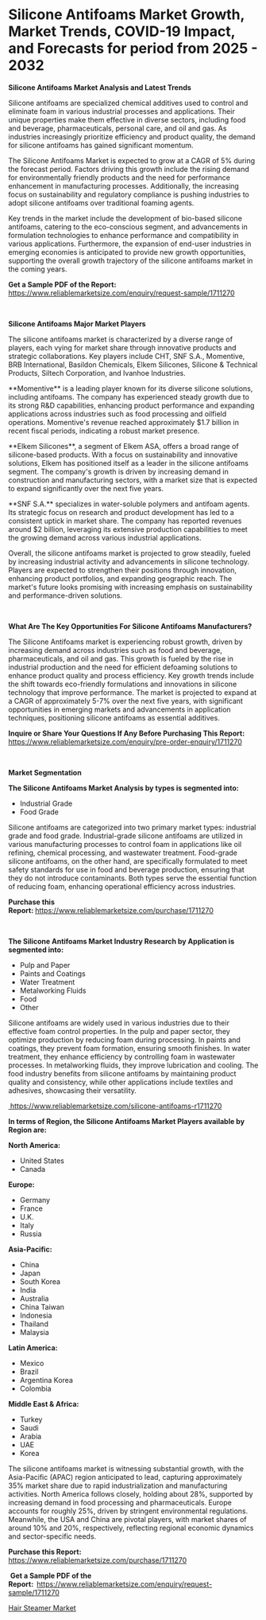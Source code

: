 <p><h1>Silicone Antifoams Market Growth, Market Trends, COVID-19 Impact, and Forecasts for period from 2025 - 2032</h1></p><p><strong>Silicone Antifoams Market Analysis and Latest Trends</strong></p>
<p><p>Silicone antifoams are specialized chemical additives used to control and eliminate foam in various industrial processes and applications. Their unique properties make them effective in diverse sectors, including food and beverage, pharmaceuticals, personal care, and oil and gas. As industries increasingly prioritize efficiency and product quality, the demand for silicone antifoams has gained significant momentum.</p><p>The Silicone Antifoams Market is expected to grow at a CAGR of 5% during the forecast period. Factors driving this growth include the rising demand for environmentally friendly products and the need for performance enhancement in manufacturing processes. Additionally, the increasing focus on sustainability and regulatory compliance is pushing industries to adopt silicone antifoams over traditional foaming agents. </p><p>Key trends in the market include the development of bio-based silicone antifoams, catering to the eco-conscious segment, and advancements in formulation technologies to enhance performance and compatibility in various applications. Furthermore, the expansion of end-user industries in emerging economies is anticipated to provide new growth opportunities, supporting the overall growth trajectory of the silicone antifoams market in the coming years.</p></p>
<p><strong>Get a Sample PDF of the Report:&nbsp;</strong> <a href="https://www.reliablemarketsize.com/enquiry/request-sample/1711270?utm_campaign=1952&utm_medium=2&utm_source=Github&utm_content=ia&utm_term=10012025&utm_id=silicone-antifoams">https://www.reliablemarketsize.com/enquiry/request-sample/1711270</a></p>
<p>&nbsp;</p>
<p><strong>Silicone Antifoams Major Market Players</strong></p>
<p><p>The silicone antifoams market is characterized by a diverse range of players, each vying for market share through innovative products and strategic collaborations. Key players include CHT, SNF S.A., Momentive, BRB International, Basildon Chemicals, Elkem Silicones, Silicone & Technical Products, Siltech Corporation, and Ivanhoe Industries.</p><p>**Momentive** is a leading player known for its diverse silicone solutions, including antifoams. The company has experienced steady growth due to its strong R&D capabilities, enhancing product performance and expanding applications across industries such as food processing and oilfield operations. Momentive's revenue reached approximately $1.7 billion in recent fiscal periods, indicating a robust market presence.</p><p>**Elkem Silicones**, a segment of Elkem ASA, offers a broad range of silicone-based products. With a focus on sustainability and innovative solutions, Elkem has positioned itself as a leader in the silicone antifoams segment. The company's growth is driven by increasing demand in construction and manufacturing sectors, with a market size that is expected to expand significantly over the next five years.</p><p>**SNF S.A.** specializes in water-soluble polymers and antifoam agents. Its strategic focus on research and product development has led to a consistent uptick in market share. The company has reported revenues around $2 billion, leveraging its extensive production capabilities to meet the growing demand across various industrial applications.</p><p>Overall, the silicone antifoams market is projected to grow steadily, fueled by increasing industrial activity and advancements in silicone technology. Players are expected to strengthen their positions through innovation, enhancing product portfolios, and expanding geographic reach. The market's future looks promising with increasing emphasis on sustainability and performance-driven solutions.</p></p>
<p>&nbsp;</p>
<p><strong>What Are The Key Opportunities For Silicone Antifoams Manufacturers?</strong></p>
<p><p>The Silicone Antifoams market is experiencing robust growth, driven by increasing demand across industries such as food and beverage, pharmaceuticals, and oil and gas. This growth is fueled by the rise in industrial production and the need for efficient defoaming solutions to enhance product quality and process efficiency. Key growth trends include the shift towards eco-friendly formulations and innovations in silicone technology that improve performance. The market is projected to expand at a CAGR of approximately 5-7% over the next five years, with significant opportunities in emerging markets and advancements in application techniques, positioning silicone antifoams as essential additives.</p></p>
<p><strong>Inquire or Share Your Questions If Any Before Purchasing This Report:</strong> <a href="https://www.reliablemarketsize.com/enquiry/pre-order-enquiry/1711270?utm_campaign=1952&utm_medium=2&utm_source=Github&utm_content=ia&utm_term=10012025&utm_id=silicone-antifoams">https://www.reliablemarketsize.com/enquiry/pre-order-enquiry/1711270</a></p>
<p>&nbsp;</p>
<p><strong>Market Segmentation</strong></p>
<p><strong>The Silicone Antifoams Market Analysis by types is segmented into:</strong></p>
<p><ul><li>Industrial Grade</li><li>Food Grade</li></ul></p>
<p><p>Silicone antifoams are categorized into two primary market types: industrial grade and food grade. Industrial-grade silicone antifoams are utilized in various manufacturing processes to control foam in applications like oil refining, chemical processing, and wastewater treatment. Food-grade silicone antifoams, on the other hand, are specifically formulated to meet safety standards for use in food and beverage production, ensuring that they do not introduce contaminants. Both types serve the essential function of reducing foam, enhancing operational efficiency across industries.</p></p>
<p><strong>Purchase this Report:&nbsp;</strong><a href="https://www.reliablemarketsize.com/purchase/1711270?utm_campaign=1952&utm_medium=2&utm_source=Github&utm_content=ia&utm_term=10012025&utm_id=silicone-antifoams">https://www.reliablemarketsize.com/purchase/1711270</a></p>
<p>&nbsp;</p>
<p><strong>The Silicone Antifoams Market Industry Research by Application is segmented into:</strong></p>
<p><ul><li>Pulp and Paper</li><li>Paints and Coatings</li><li>Water Treatment</li><li>Metalworking Fluids</li><li>Food</li><li>Other</li></ul></p>
<p><p>Silicone antifoams are widely used in various industries due to their effective foam control properties. In the pulp and paper sector, they optimize production by reducing foam during processing. In paints and coatings, they prevent foam formation, ensuring smooth finishes. In water treatment, they enhance efficiency by controlling foam in wastewater processes. In metalworking fluids, they improve lubrication and cooling. The food industry benefits from silicone antifoams by maintaining product quality and consistency, while other applications include textiles and adhesives, showcasing their versatility.</p></p>
<p><a href="https://www.reliablemarketsize.com/silicone-antifoams-r1711270?utm_campaign=1952&utm_medium=2&utm_source=Github&utm_content=ia&utm_term=10012025&utm_id=silicone-antifoams">&nbsp;https://www.reliablemarketsize.com/silicone-antifoams-r1711270</a></p>
<p><strong>In terms of Region, the Silicone Antifoams Market Players available by Region are:</strong></p>
<p>
    <p> <strong> North America: </strong>
        <ul>
            <li>United States</li>
            <li>Canada</li>
        </ul>
        </p> 
    <p> <strong> Europe: </strong>
        <ul>
            <li>Germany</li>
            <li>France</li>
            <li>U.K.</li>
            <li>Italy</li>
            <li>Russia</li>
        </ul>
        </p> 
    <p> <strong> Asia-Pacific: </strong>
        <ul>
            <li>China</li>
            <li>Japan</li>
            <li>South Korea</li>
            <li>India</li>
            <li>Australia</li>
            <li>China Taiwan</li>
            <li>Indonesia</li>
            <li>Thailand</li>
            <li>Malaysia</li>
        </ul>
        </p> 
    <p> <strong> Latin America: </strong>
        <ul>
            <li>Mexico</li>
            <li>Brazil</li>
            <li>Argentina Korea</li>
            <li>Colombia</li>
        </ul>
        </p> 
    <p> <strong> Middle East & Africa: </strong>
        <ul>
            <li>Turkey</li>
            <li>Saudi</li>
            <li>Arabia</li>
            <li>UAE</li>
            <li>Korea</li>
        </ul>
    </p>
    </p>
<p><p>The silicone antifoams market is witnessing substantial growth, with the Asia-Pacific (APAC) region anticipated to lead, capturing approximately 35% market share due to rapid industrialization and manufacturing activities. North America follows closely, holding about 28%, supported by increasing demand in food processing and pharmaceuticals. Europe accounts for roughly 25%, driven by stringent environmental regulations. Meanwhile, the USA and China are pivotal players, with market shares of around 10% and 20%, respectively, reflecting regional economic dynamics and sector-specific needs.</p></p>
<p><strong>Purchase this Report: </strong><a href="https://www.reliablemarketsize.com/purchase/1711270?utm_campaign=1952&utm_medium=2&utm_source=Github&utm_content=ia&utm_term=10012025&utm_id=silicone-antifoams">https://www.reliablemarketsize.com/purchase/1711270</a></p>
<p>&nbsp;<strong>Get a Sample PDF of the Report:&nbsp;&nbsp;</strong><a href="https://www.reliablemarketsize.com/enquiry/request-sample/1711270?utm_campaign=1952&utm_medium=2&utm_source=Github&utm_content=ia&utm_term=10012025&utm_id=silicone-antifoams">https://www.reliablemarketsize.com/enquiry/request-sample/1711270</a></p>
<p><strong></strong></p>
<p><p><a href="https://github.com/dringals/Market-Research-Report-List-6/blob/main/hair-steamer-market.md?utm_campaign=1952&utm_medium=2&utm_source=Github&utm_content=ia&utm_term=10012025&utm_id=silicone-antifoams">Hair Steamer Market</a></p></p>